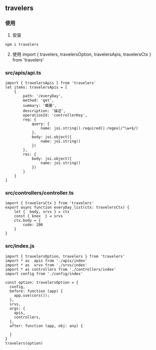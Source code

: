 
## travelers

### 使用
1. 安装
```
npm i travelers
```

2. 使用
import { travelers, travelersOption, travelersApis, travelersCtx } from 'travelers'

### src/apis/api.ts
```
import { travelersApis } from 'travelers'
let items: travelersApis = [
    {
        path: '/everyDay',
        method: 'get',
        summary: '概要',
        description: '描述',
        operationId: 'controllerKey',
        req: {
            query: {
                name: joi.string().required().regex(/^\w+$/)
            },
            body: joi.object({
                name: joi.string()
            })
        },
        res: {
            body: joi.object({
                name: joi.string()
            })
        }
    }
]
```

### src/controllers/controller.ts
```
import { travelersCtx } from 'travelers'
export async function everyDay_list(ctx: travelersCtx) {
    let {  body, srvs } = ctx
    const { knex  } = srvs
    ctx.body = {
        code: 200
    }
}

```

### src/index.js
```
import { travelersOption, travelers } from 'travelers'
import * as  apis from './apis/index'
import * as  srvs from './srvs/index'
import * as controllers from './controllers/index'
import config from './config/index'

const option: travelersOption = {
  config,
  before: function (app) {
    app.use(cors());
  },
  srvs,
  args: {
    apis,
    controllers,
  },
  after: function (app, obj: any) {

  }
}
travelers(option)
```




